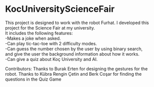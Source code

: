 # KocUniversityScienceFair

This project is designed to work with the robot Furhat. I developed this project for the Science Fair at my university.  
It includes the following features:  
	-Makes a joke when asked.  
	-Can play tic-tac-toe with 2 difficulty modes.  
	-Can guess the number chosen by the user by using binary search,  
	and give the user the background information about how it works.  
	-Can give a quiz about Koç University and AI.  

Contributors:
Thanks to Burak Erten for designing the gestures for the robot.
Thanks to Kübra Rengin Çetin and Berk Coşar for finding the questions in the Quiz Game
